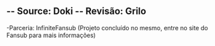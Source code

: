-- Source: Doki
-- Revisão: Grilo
-
-Parceria: InfiniteFansub (Projeto concluído no mesmo, entre no site do Fansub para mais informações)